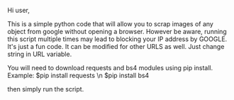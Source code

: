Hi user,

This is a simple python code that will allow you to scrap images of any object from google without opening a browser.
However be aware, running this script multiple times may lead to blocking your IP address by GOOGLE.
It's just a fun code. It can be modified for other URLS as well. Just change string in URL variable.

You will need to download requests and bs4 modules using pip install.
Example: $pip install requests \n
         $pip install bs4
         
then simply run the script.

